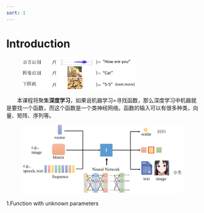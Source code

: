 ```yaml
---
sort: 1
---
```


# Introduction

<figure>
   <img src="./images/1/1.JPG" width=300px>
</figure>

&emsp;&emsp;本课程将聚集**深度学习**，如果说机器学习=寻找函数，那么深度学习中机器就是要找一个函数，而这个函数是一个类神经网络。函数的输入可以有很多种类，向量、矩阵、序列等。

<figure>
   <img src="./images/1/2.JPG" width=600px>
</figure>

1.Function with unknown parameters



<!-- 蓝 -->
<b><font color="#3399ff"></font></b>
<!-- 绿 --><!-- #33cc00 -->
<b><font color="#00B050"></font></b>
<!-- 橙 -->
<b><font color="#FF4500"></font></b>
